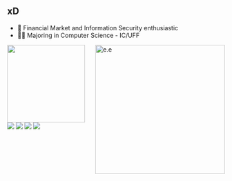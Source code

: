 ## xD

- 📘 Financial Market and Information Security enthusiastic
- 👨‍🎓 Majoring in Computer Science - IC/UFF 
 <div>
 <img align="right" alt="e.e" width="300" src="https://giffiles.alphacoders.com/138/138167.gif">
  <a href="https://github.com/henriporto">
  <img height="180em" src="https://github-readme-stats.vercel.app/api?username=henriporto&show_icons=true&include_all_commits=true&count_private=true"/>
 
</div>  
<div> 
  <a href="https://instagram.com/henriporto" target="_blank"><img src="https://img.shields.io/badge/-Instagram-%23E4405F?style=for-the-badge&logo=instagram&logoColor=white" target="_blank"></a>
 <a href="https://discordapp.com/users/270981450474586112" target="_blank"><img src="https://img.shields.io/badge/Discord-7289DA?style=for-the-badge&logo=discord&logoColor=white" target="_blank"></a> 
  <a href = "mailto:henriqueporto@id.uff.br"><img src="https://img.shields.io/badge/-Gmail-%23333?style=for-the-badge&logo=gmail&logoColor=white" target="_blank"></a>
  <a href="https://www.linkedin.com/in/henriporto" target="_blank"><img src="https://img.shields.io/badge/-LinkedIn-%230077B5?style=for-the-badge&logo=linkedin&logoColor=white" target="_blank"></a>  
</div>
